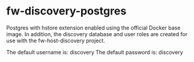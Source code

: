 fw-discovery-postgres
=====================

Postgres with hstore extension enabled using the official Docker base image.  In addition, the discovery database
and user roles are created for use with the fw-host-discovery project.

The default username is: discovery
The default password is: discovery

